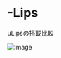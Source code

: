 # -Lips
μLipsの搭載比較

![image](https://github.com/t1okumikatu/-Lips/assets/11044177/50faa4cb-0782-4400-8012-a9e8298f3e05)

